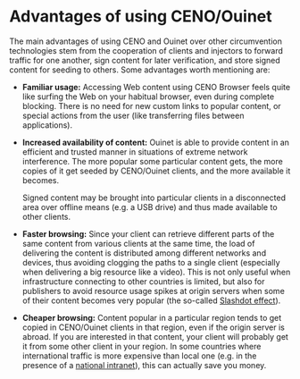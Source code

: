 # Advantages of using CENO/Ouinet

The main advantages of using CENO and Ouinet over other circumvention technologies stem from the cooperation of clients and injectors to forward traffic for one another, sign content for later verification, and store signed content for seeding to others.  Some advantages worth mentioning are:

- **Familiar usage:** Accessing Web content using CENO Browser feels quite like surfing the Web on your habitual browser, even during complete blocking.  There is no need for new custom links to popular content, or special actions from the user (like transferring files between applications).

- **Increased availability of content:** Ouinet is able to provide content in an efficient and trusted manner in situations of extreme network interference.  The more popular some particular content gets, the more copies of it get seeded by CENO/Ouinet clients, and the more available it becomes.

  Signed content may be brought into particular clients in a disconnected area over offline means (e.g. a USB drive) and thus made available to other clients.

- **Faster browsing:** Since your client can retrieve different parts of the same content from various clients at the same time, the load of delivering the content is distributed among different networks and devices, thus avoiding clogging the paths to a single client (especially when delivering a big resource like a video).  This is not only useful when infrastructure connecting to other countries is limited, but also for publishers to avoid resource usage spikes at origin servers when some of their content becomes very popular (the so-called [Slashdot effect][]).

- **Cheaper browsing:** Content popular in a particular region tends to get copied in CENO/Ouinet clients in that region, even if the origin server is abroad.  If you are interested in that content, your client will probably get it from some other client in your region.  In some countries where international traffic is more expensive than local one (e.g. in the presence of a [national intranet][]), this can actually save you money.

[Slashdot effect]: https://en.wikipedia.org/wiki/Slashdot_effect
[National intranet]: https://en.wikipedia.org/wiki/National_intranet
